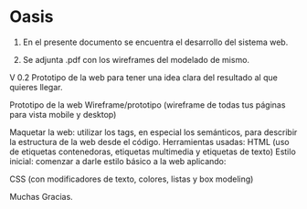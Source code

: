 # Oasis

1. En el presente documento se encuentra el desarrollo del sistema web.

2. Se adjunta .pdf con los wireframes del modelado de mismo. 

V 0.2
Prototipo de la web para tener una idea clara del resultado al que quieres llegar.

Prototipo de la web 
Wireframe/prototipo (wireframe de todas tus páginas para vista mobile y desktop)

Maquetar la web: utilizar los tags, en especial los semánticos, para describir la estructura de la web desde el código. Herramientas usadas:
HTML (uso de etiquetas contenedoras, etiquetas multimedia y etiquetas de texto)
Estilo inicial: comenzar a darle estilo básico a la web aplicando: 

 CSS (con modificadores de texto, colores, listas y box modeling)

Muchas Gracias.
